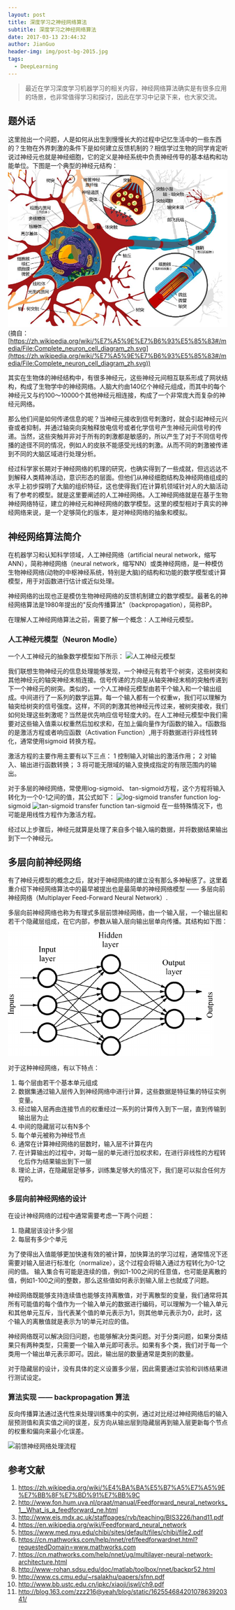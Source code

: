 ```yaml
---
layout: post
title: 深度学习之神经网络算法
subtitle: 深度学习之神经网络算法
date: 2017-03-13 23:44:32
author: JianGuo
header-img: img/post-bg-2015.jpg
tags:
  - DeepLearning
---
```


> 最近在学习深度学习机器学习的相关内容，神经网络算法确实是有很多应用的场景，也非常值得学习和探讨，因此在学习中记录下来，也大家交流。

## 题外话
这里抛出一个问题，人是如何从出生到慢慢长大的过程中记忆生活中的一些东西的？生物在外界刺激的条件下是如何建立反馈机制的？相信学过生物的同学肯定听说过神经元也就是神经细胞，它的定义是神经系统中负责神经传导的基本结构和功能单位。下图是一个典型的神经元结构： 
![神经元](/img/in-post/DeepLearning_neural_network/shenjingyuan.JPG)
(摘自：[https://zh.wikipedia.org/wiki/%E7%A5%9E%E7%B6%93%E5%85%83#/media/File:Complete_neuron_cell_diagram_zh.svg](https://zh.wikipedia.org/wiki/%E7%A5%9E%E7%B6%93%E5%85%83#/media/File:Complete_neuron_cell_diagram_zh.svg))

其实在生物体的神经结构中，有很多神经元，这些神经元间相互联系形成了网状结构，构成了生物学中的神经网络。人脑大约由140亿个神经元组成，而其中的每个神经元又与约100～10000个其他神经元相连接，构成了一个非常庞大而复杂的神经元网络。

那么他们间是如何传递信息的呢？当神经元接收到信号刺激时，就会引起神经元兴奋或者抑制，并通过轴突向突触释放电信号或者化学信号产生神经元间信号的传递。当然，这些突触并非对于所有的刺激都是敏感的，所以产生了对于不同信号传播的途径不同的情况，例如人的皮肤不能感受光线的刺激。从而不同的刺激被传递到不同的大脑区域进行处理分析。

经过科学家长期对于神经网络的机理的研究，也确实得到了一些成就，但远远达不到解释人类精神活动，意识形态的层面。但他们从神经细胞结构及神经网络组成的水平上初步探明了大脑的组织特征，这也使得我们在计算机领域针对人的大脑活动有了参考的模型。就是这里要阐述的人工神经网络。人工神经网络就是在基于生物神经网络特征，建立的神经元和神经网络的数学模型。这里的模型相对于真实的神经网络来说，是一个足够简化的版本，是对神经网络的抽象和模拟。

## 神经网络算法简介
在机器学习和认知科学领域，人工神经网络（artificial neural network，缩写ANN），简称神经网络（neural network，缩写NN）或类神经网络，是一种模仿生物神经网络(动物的中枢神经系统，特别是大脑)的结构和功能的数学模型或计算模型，用于对函数进行估计或近似处理。

神经网络的出现也正是模仿生物神经网络的反馈机制建立的数学模型。最著名的神经网络算法是1980年提出的"反向传播算法"（backpropagation），简称BP。

在理解人工神经网络算法之前，需要了解一个概念：人工神经元模型。

### 人工神经元模型（Neuron Modle）
一个人工神经元的抽象数学模型如下所示：
![人工神经元模型](http://www-rohan.sdsu.edu/doc/matlab/toolbox/nnet/05_neuro.gif)

我们联想生物神经元的信息处理能够发现，一个神经元有若干个树突，这些树突和其他神经元的轴突神经末梢连接。信号传递的方向是从轴突神经末梢的突触传递到下一个神经元的树突。类似的，一个人工神经元模型由若干个输入和一个输出组成。中间进行了一系列的数学运算。每一个输入都有一个权重w，我们可以理解为轴突给树突的信号强度。这样，不同的刺激其他神经元传过来，被树突接收，我们如何处理这些刺激呢？当然是优先响应信号轻度大的。在人工神经元模型中我们需要对这些输入值乘以权重然后加权求和，在加上偏向量作为f函数的输入。f函数指的是激活方程或者响应函数（Activation Function）,用于将数据进行非线性转化，通常使用sigmoid 转换方程。

激活方程的主要作用主要有以下三点：
1 控制输入对输出的激活作用；
2 对输入、输出进行函数转换；
3 将可能无限域的输入变换成指定的有限范围内的输出。

对于多层的神经网络，常使用log-sigmoid、 tan-sigmoid方程，这个方程将输入转化为一个0-1之间的值，其公式如下：
![log-sigmoid transfer function](http://www-rohan.sdsu.edu/doc/matlab/toolbox/nnet/logsig.gif)
log-sigmoid
![tan-sigmoid transfer function](http://www-rohan.sdsu.edu/doc/matlab/toolbox/nnet/tansig.gif)
tan-sigmoid
在一些特殊情况下，也可能是用线性方程作为激活方程。

经过以上步骤后，神经元就算是处理了来自多个输入端的数据，并将数据结果输出到下一个神经元。


## 多层向前神经网络
有了神经元模型的概念之后，就对于神经网络的建立没有那么多神秘感了。这里着重介绍下神经网络算法中的最早被提出也是最简单的神经网络模型 —— 多层向前神经网络（Multiplayer Feed-Forward Neural Network）. 

多层向前神经网络也称为有理式多层前馈神经网络，由一个输入层，一个输出层和若干个隐藏层组成，在它内部，参数从输入层向输出层单向传播。其结构如下图：

![Feed_forward_neural_net](/img/in-post/DeepLearning_neural_network/a-feed-forward-neural-network.png)

对于这种神经网络，有以下特点：
1. 每个层由若干个基本单元组成
2. 数据集通过输入层传入到神经网络中进行计算，这些数据是特征集的特征实例变量。
3. 经过输入层再由连接节点的权重经过一系列的计算传入到下一层，直到传输到输出层为止
4. 中间的隐藏层可以有N多个
5. 每个单元被称为神经节点
6. 通常在计算神经网络的层数时，输入层不计算在内
7. 在计算输出的过程中，对每一层的单元进行加权求和，在进行非线性的方程转化后作为结果输出到下一层
8. 理论上讲，在隐藏层足够多，训练集足够大的情况下，我们是可以拟合任何方程的。

### 多层向前神经网络的设计
在设计神经网络的过程中通常需要考虑一下两个问题：

1. 隐藏层该设计多少层
2. 每层有多少个单元

为了使得出入值能够更加快速有效的被计算，加快算法的学习过程，通常情况下还需要对输入层进行标准化（normalize），这个过程会将输入通过方程转化为0-1之间的值。
输入集合有可能是连续的值，例如1-100之间的任意值，也可能是离散的值，例如1-100之间的整数，那么这些值如何表示到输入层上也就成了问题。

神经网络既能够支持连续值也能够支持离散值，对于离散型的变量，我们通常将其所有可能值的每个值作为一个输入单元的数据进行编码，可以理解为一个输入单元和其他单元互斥，当代表某个值的单元表示为1，则其他单元表示为0，此时，这个输入的离散值就是表示为1的单元对应的值。

神经网络既可以解决回归问题，也能够解决分类问题。对于分类问题，如果分类结果只有两种类型，只需要一个输入单元即可表示。如果有多个类，我们对于每一个类用一个输出单元表示即可。因此，输出层的数量通常是类别的数量。

对于隐藏层的设计，没有具体的定义设置多少层，因此需要通过实验和训练结果进行测试设定。

### 算法实现 —— backpropagation 算法
反向传播算法通过迭代性来处理训练集中的实例，通过对比经过神经网络后的输入层预测值和真实值之间的误差，反方向从输出层到隐藏层再到输入层更新每个节点的权重和偏向来最小化误差。

![前馈神经网络处理流程](https://cn.mathworks.com/help/examples/nnet/win64/RefFeedForwardNetExample_01.png)



## 参考文献
1. https://zh.wikipedia.org/wiki/%E4%BA%BA%E5%B7%A5%E7%A5%9E%E7%BB%8F%E7%BD%91%E7%BB%9C
2. http://www.fon.hum.uva.nl/praat/manual/Feedforward_neural_networks_1__What_is_a_feedforward_ne.html
3. http://www.eis.mdx.ac.uk/staffpages/rvb/teaching/BIS3226/hand11.pdf
4. https://en.wikipedia.org/wiki/Feedforward_neural_network
5. https://www.med.nyu.edu/chibi/sites/default/files/chibi/file2.pdf
6. https://cn.mathworks.com/help/nnet/ref/feedforwardnet.html?requestedDomain=www.mathworks.com
7. https://cn.mathworks.com/help/nnet/ug/multilayer-neural-network-architecture.html
8. http://www-rohan.sdsu.edu/doc/matlab/toolbox/nnet/backpr52.html
9. http://www.cs.cmu.edu/~rsalakhu/papers/sfnn.pdf
10. http://www.bb.ustc.edu.cn/jpkc/xiaoji/jswl/ch9.pdf
11. http://blog.163.com/zzz216@yeah/blog/static/16255468420107863920341/